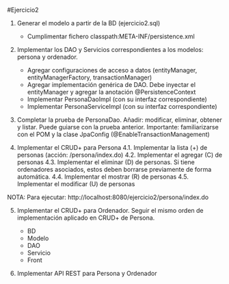 #Ejercicio2

1. Generar el modelo a partir de la BD (ejercicio2.sql)
	- Cumplimentar fichero classpath:META-INF/persistence.xml

2. Implementar los DAO y Servicios correspondientes a los modelos: persona y ordenador.
	- Agregar configuraciones de acceso a datos (entityManager, entityManagerFactory, transactionManager)
	- Agregar implementación genérica de DAO. Debe inyectar el entityManager y agregar la anotación @PersistenceContext
	- Implementar PersonaDaoImpl (con su interfaz correspondiente)
	- Implementar PersonaServiceImpl (con su interfaz correspondiente)

3. Completar la prueba de PersonaDao. Añadir: modificar, eliminar, obtener y listar. Puede guiarse con la prueba anterior. Importante: familiarizarse con el POM y la clase JpaConfig (@EnableTransactionManagement)

4. Implementar el CRUD+ para Persona
4.1. Implementar la lista (+) de personas (acción: /persona/index.do)
4.2. Implementar el agregar (C) de personas
4.3. Implementar el eliminar (D) de personas. Si tiene ordenadores asociados, estos deben borrarse previamente de forma automática.
4.4. Implementar el mostrar (R) de personas
4.5. Implementar el modificar (U) de personas

NOTA: Para ejecutar: http://localhost:8080/ejercicio2/persona/index.do

5. Implementar el CRUD+ para Ordenador. Seguir el mismo orden de implementación aplicado en CRUD+ de Persona.
	- BD
	- Modelo
	- DAO
	- Servicio
	- Front

6. Implementar API REST para Persona y Ordenador
